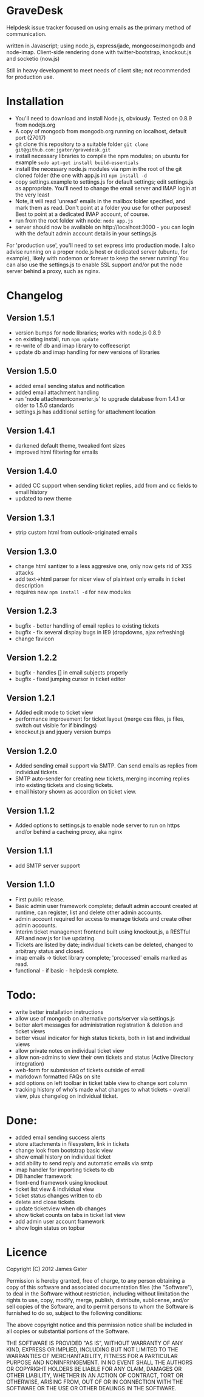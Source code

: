 GraveDesk
=========

Helpdesk issue tracker focused on using emails as the primary method of communication.

written in Javascript; using node.js, express/jade, mongoose/mongodb and node-imap.
Client-side rendering done with twitter-bootstrap, knockout.js and socketio (now.js)

Still in heavy development to meet needs of client site; not recommended for production use.

Installation
============

* You'll need to download and install Node.js, obviously. Tested on 0.8.9 from nodejs.org
* A copy of mongodb from mongodb.org running on localhost, default port (27017)
* git clone this repository to a suitable folder
	`git clone git@github.com:jgater/gravedesk.git`
* install necessary libraries to compile the npm modules; on ubuntu for example
	`sudo apt-get install build-essentials`
* install the necessary node.js modules via npm in the root of the git cloned folder (the one with app.js in)
	`npm install -d`
* copy settings.example to settings.js for default settings; edit settings.js as appropriate. You'll need to change the email server and IMAP login at the very least
* Note, it will read 'unread' emails in the mailbox folder specified, and mark them as read. Don't point at a folder you use for other purposes! Best to point at a dedicated IMAP account, of course.
* run from the root folder with node:
	`node app.js`
* server should now be available on http://localhost:3000 - you can login with the default admin account details in your settings.js

For 'production use', you'll need to set express into production mode. I also advise running on a proper node.js host or dedicated server (ubuntu, for example), likely with nodemon
or forever to keep the server running! You can also use the settings.js to enable SSL support and/or put the node server behind a proxy, such as nginx.

Changelog
=========

Version 1.5.1
-------------

* version bumps for node libraries; works with node.js 0.8.9
* on existing install, run `npm update`
* re-write of db and imap library to coffeescript
* update db and imap handling for new versions of libraries

Version 1.5.0
-------------

* added email sending status and notification
* added email attachment handling
* run 'node attachmentconverter.js' to upgrade database from 1.4.1 or older to 1.5.0 standards
* settings.js has additional setting for attachment location

Version 1.4.1
-------------

* darkened default theme, tweaked font sizes
* improved html filtering for emails

Version 1.4.0
-------------

* added CC support when sending ticket replies, add from and cc fields to email history
* updated to new theme

Version 1.3.1
-------------

* strip custom html from outlook-originated emails

Version 1.3.0
-------------

* change html santizer to a less aggresive one, only now gets rid of XSS attacks
* add text->html parser for nicer view of plaintext only emails in ticket description
* requires new `npm install -d` for new modules


Version 1.2.3
-------------

* bugfix - better handling of email replies to existing tickets
* bugfix - fix several display bugs in IE9 (dropdowns, ajax refreshing)
* change favicon

Version 1.2.2
-------------

* bugfix - handles [] in email subjects properly
* bugfix - fixed jumping cursor in ticket editor

Version 1.2.1
-------------

* Added edit mode to ticket view
* performance improvement for ticket layout (merge css files, js files, switch out visible for if bindings)
* knockout.js and jquery version bumps

Version 1.2.0
-------------

* Added sending email support via SMTP. Can send emails as replies from individual tickets.
* SMTP auto-sender for creating new tickets, merging incoming replies into existing tickets and closing tickets.
* email history shown as accordion on ticket view.

Version 1.1.2
-------------

 * Added options to settings.js to enable node server to run on https and/or behind a cacheing proxy, aka nginx

Version 1.1.1
-------------

* add SMTP server support

Version 1.1.0
-------------

* First public release.
* Basic admin user framework complete; default admin account created at runtime, can register, list and delete other admin accounts.
* admin account required for access to manage tickets and create other admin accounts.
* Interim ticket management frontend built using knockout.js, a RESTful API and now.js for live updating.
* Tickets are listed by date; individual tickets can be deleted, changed to arbitrary status and closed.
* imap emails -> ticket library complete; 'processed' emails marked as read.
* functional - if basic - helpdesk complete.


Todo:
=====

* write better installation instructions
* allow use of mongodb on alternative ports/server via settings.js
* better alert messages for administration registration & deletion and ticket views
* better visual indicator for high status tickets, both in list and individual views
* allow private notes on individual ticket view
* allow non-admins to view their own tickets and status (Active Directory integration)
* web-form for submission of tickets outside of email
* markdown formatted FAQs on site
* add options on left toolbar in ticket table view to change sort column
* tracking history of who's made what changes to what tickets - overall view, plus changelog on individual ticket.

Done:
=====

* added email sending success alerts
* store attachments in filesystem, link in tickets
* change look from bootstrap basic view
* show email history on individual ticket
* add ability to send reply and automatic emails via smtp
* imap handler for importing tickets to db
* DB handler framework
* front-end framework using knockout
* ticket list view & individual view
* ticket status changes written to db
* delete and close tickets
* update ticketview when db changes
* show ticket counts on tabs in ticket list view
* add admin user account framework
* show login status on topbar


Licence
=======

Copyright (C) 2012 James Gater

Permission is hereby granted, free of charge, to any person obtaining a copy of this software and associated documentation files (the "Software"), to deal in the Software without restriction, including without limitation the rights to use, copy, modify, merge, publish, distribute, sublicense, and/or sell copies of the Software, and to permit persons to whom the Software is furnished to do so, subject to the following conditions:

The above copyright notice and this permission notice shall be included in all copies or substantial portions of the Software.

THE SOFTWARE IS PROVIDED "AS IS", WITHOUT WARRANTY OF ANY KIND, EXPRESS OR IMPLIED, INCLUDING BUT NOT LIMITED TO THE WARRANTIES OF MERCHANTABILITY, FITNESS FOR A PARTICULAR PURPOSE AND NONINFRINGEMENT. IN NO EVENT SHALL THE AUTHORS OR COPYRIGHT HOLDERS BE LIABLE FOR ANY CLAIM, DAMAGES OR OTHER LIABILITY, WHETHER IN AN ACTION OF CONTRACT, TORT OR OTHERWISE, ARISING FROM, OUT OF OR IN CONNECTION WITH THE SOFTWARE OR THE USE OR OTHER DEALINGS IN THE SOFTWARE.
